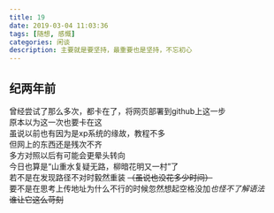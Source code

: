 ```yaml
---
title: 19
date: 2019-03-04 11:03:36
tags: [随想, 感慨]
categories: 闲谈
description: 主要就是要坚持，最重要也是坚持，不忘初心
---
```


## 纪两年前  
曾经尝试了那么多次，都卡在了，将网页部署到github上这一步  
原本以为这一次也要卡在这  
虽说以前也有因为是xp系统的缘故，教程不多  
但网上的东西还是残次不齐  
多方对照以后有可能会更晕头转向  
今日也算是“山重水复疑无路，柳暗花明又一村”了  
若不是在发现路径不对时毅然重装 ~~（虽说也没花多少时间）~~  
要不是在思考上传地址为什么不行的时候忽然想起空格没加*也怪不了解语法*  
~~谁让它这么苛刻~~
